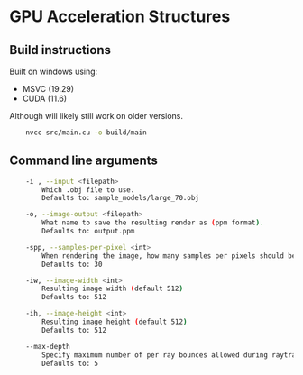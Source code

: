 # GPU Acceleration Structures

## Build instructions
Built on windows using:
* MSVC (19.29)
* CUDA (11.6)

Although will likely still work on older versions.

```bash
    nvcc src/main.cu -o build/main
```

## Command line arguments

```bash
    -i , --input <filepath>
        Which .obj file to use.
        Defaults to: sample_models/large_70.obj

    -o, --image-output <filepath>
        What name to save the resulting render as (ppm format).
        Defaults to: output.ppm

    -spp, --samples-per-pixel <int>
        When rendering the image, how many samples per pixels should be used.
        Defaults to: 30

    -iw, --image-width <int>
        Resulting image width (default 512)
        Defaults to: 512

    -ih, --image-height <int>
        Resulting image height (default 512)
        Defaults to: 512

    --max-depth
        Specify maximum number of per ray bounces allowed during raytracing.
        Defaults to: 5
```